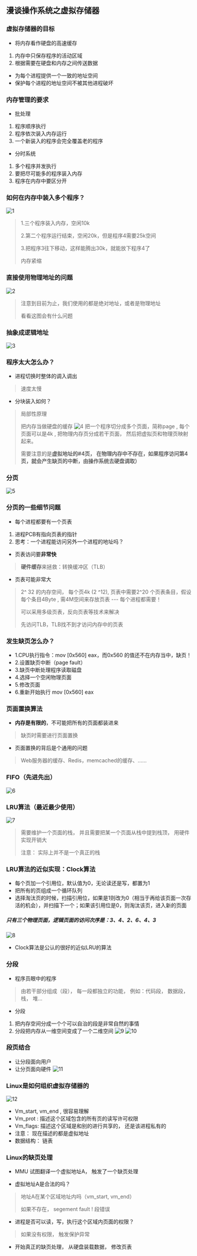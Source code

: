 ## 漫谈操作系统之虚拟存储器
### 虚拟存储器的目标
- 将内存看作硬盘的高速缓存
1. 内存中只保存程序的活动区域
2. 根据需要在硬盘和内存之间传送数据
- 为每个进程提供一个一致的地址空间
- 保护每个进程的地址空间不被其他进程破坏
### 内存管理的要求
- 批处理
1. 程序顺序执行
2. 程序依次装入内存运行
3. 一个新装入的程序会完全覆盖老的程序
- 分时系统
1. 多个程序并发执行
2. 要把尽可能多的程序装入内存
3. 程序在内存中要区分开
### 如何在内存中装入多个程序？
![1](https://github.com/Alex5Moon/Ace_coderising2017/blob/master/1st_quarter/pic/0322/1.jpg)
> 1.三个程序装入内存，空闲10k
> 
> 2.第二个程序运行结束，空闲20k，但是程序4需要25k空间
> 
> 3.把程序3往下移动，这样能腾出30k，就能放下程序4了
> 
> 内存紧缩
### 直接使用物理地址的问题
![2](https://github.com/Alex5Moon/Ace_coderising2017/blob/master/1st_quarter/pic/0322/2.jpg)
> 注意到目前为止，我们使用的都是绝对地址，或者是物理地址
> 
> 看看这图会有什么问题
### 抽象成逻辑地址
![3](https://github.com/Alex5Moon/Ace_coderising2017/blob/master/1st_quarter/pic/0322/3.jpg)
### 程序太大怎么办？
- 进程切换时整体的调入调出
> 速度太慢
- 分块装入如何？
> 局部性原理
> 
> 把内存当做硬盘的缓存
![4](https://github.com/Alex5Moon/Ace_coderising2017/blob/master/1st_quarter/pic/0322/4.jpg)
> 把一个程序切分成多个页面，简称page ,  每个页面可以是4k , 把物理内存页分成若干页面， 然后把虚拟页和物理页映射起来。
> 
> 需要注意的是**虚拟地址的#4页， 在物理内存中不存在，如果程序访问第4页，就会产生缺页的中断，由操作系统去硬盘调取）**
### 分页
![5](https://github.com/Alex5Moon/Ace_coderising2017/blob/master/1st_quarter/pic/0322/5.jpg)
### 分页的一些细节问题
- 每个进程都要有一个页表
1. 进程PCB有指向页表的指针
2. 思考：一个进程能访问另外一个进程的地址吗？
- 页表访问要**非常快**
> **硬件缓存**来拯救：转换缓冲区（TLB）
- 页表可能非常大
> 2^ 32 的内存空间，  每个页4k (2 ^12),  页表中需要2^20 个页表条目，假设每个条目4Byte , 需4M空间来存放页表 --- 每个进程都需要！
> 
> 可以采用多级页表，反向页表等技术来解决
> 
> 先访问TLB，TLB找不到才访问内存中的页表 
### 发生缺页怎么办？
- 1.CPU执行指令：mov [0x560] eax，而0x560 的值还不在内存当中，缺页！
- 2.设置缺页中断（page fault）
- 3.缺页中断处理程序读取磁盘
- 4.选择一个空闲物理页面
- 5.修改页面
- 6.重新开始执行 mov [0x560] eax
### 页面置换算法
- **内存是有限的**，不可能把所有的页面都装进来
> 缺页时需要进行页面置换
- 页面置换的背后是个通用的问题
> Web服务器的缓存、Redis，memcached的缓存、......
### FIFO（先进先出）
![6](https://github.com/Alex5Moon/Ace_coderising2017/blob/master/1st_quarter/pic/0322/6.jpg)
### LRU算法（最近最少使用）
![7](https://github.com/Alex5Moon/Ace_coderising2017/blob/master/1st_quarter/pic/0322/7.jpg)
> 需要维护一个页面的栈， 并且需要把某一个页面从栈中提到栈顶，     用硬件实现开销大
> 
> 注意： 实际上并不是一个真正的栈
### LRU算法的近似实现：Clock算法
- 每个页加一个引用位，默认值为0，无论读还是写，都置为1
- 把所有的页组成一个循环队列
- 选择淘汰页的时候，扫描引用位，如果是1则改为0（相当于再给该页面一次存活的机会），并扫描下一个；如果该引用位是0，则淘汰该页，进入新的页面
##### 只有三个物理页面，逻辑页面的访问次序是：3、4、2、6、4、3
![8](https://github.com/Alex5Moon/Ace_coderising2017/blob/master/1st_quarter/pic/0322/8.jpg)
- Clock算法是公认的很好的近似LRU的算法
### 分段
- 程序员眼中的程序
> 由若干部分组成（段）， 每一段都独立的功能， 例如：代码段， 数据段， 栈， 堆...
- 分段
1. 把内存空间分成一个个可以自治的段是非常自然的事情
2. 分段把内存从一维空间变成了一个二维空间
![9](https://github.com/Alex5Moon/Ace_coderising2017/blob/master/1st_quarter/pic/0322/9.jpg)
![10](https://github.com/Alex5Moon/Ace_coderising2017/blob/master/1st_quarter/pic/0322/10.jpg)
### 段页结合
- 让分段面向用户
- 让分页面向硬件
![11](https://github.com/Alex5Moon/Ace_coderising2017/blob/master/1st_quarter/pic/0322/11.jpg)
### Linux是如何组织虚拟存储器的
![12](https://github.com/Alex5Moon/Ace_coderising2017/blob/master/1st_quarter/pic/0322/12.jpg)
- Vm_start, vm_end , 很容易理解
- Vm_prot : 描述这个区域包含的所有页的读写许可权限
- Vm_flags: 描述这个区域是和别的进行共享的， 还是该进程私有的
- 注意： 现在描述的都是虚拟地址
- 数据结构： 链表
### Linux的缺页处理
- MMU 试图翻译一个虚拟地址A， 触发了一个缺页处理
> 
- 虚拟地址A是合法的吗？ 
> 地址A在某个区域地址内吗（vm_start, vm_end）
>
> 如果不存在， segement fault ! 段错误
> 
- 进程是否可以读，写，执行这个区域内页面的权限？
> 如果没有权限， 触发保护异常
> 
- 开始真正的缺页处理， 从硬盘装载数据， 修改页表
